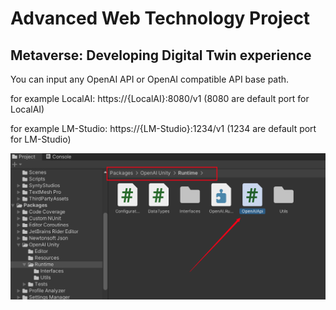 # Advanced Web Technology Project
## Metaverse: Developing Digital Twin experience

You can input any OpenAI API or OpenAI compatible API base path.

for example LocalAI: https://{LocalAI}:8080/v1        (8080 are default port for LocalAI)

for example LM-Studio: https://{LM-Studio}:1234/v1    (1234 are default port for LM-Studio)

![alt text](/images/image.png)